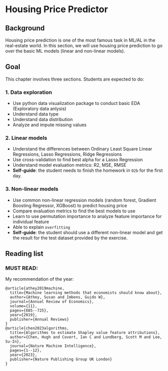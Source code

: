 # Housing Price Predictor
## Background
Housing price prediction is one of the most famous task in ML/AL in the real-estate world. In this section, we will use housing price prediction to go over the basic ML models (linear and non-linear models).
## Goal
This chapter involves three sections. Students are expected to do:
### 1. Data exploration
* Use python data visualization package to conduct basic EDA (Exploratory data anlysis)
* Understand data type
* Understand data distribution
* Analyze and impute missing values

### 2. Linear models
* Understand the differences between Ordinary Least Square Linear Regressions, Lasso Regressions, Ridge Regressions
* Use cross-validation to find best alpha for a Lasso Regression
* Understand model evaluation metrics: R2, MSE, RMSE
* **Self-guide**: the student needs to finish the homework in `02b` for the first day.

### 3. Non-linear models
* Use common non-linear regression models (random forest, Gradient Boosting Regressor, XGBoost) to predict housing price
* Compare evaluation metrics to find the best models to use
* Learn to use permutation importance to analyze feature importance for individual feature
* Able to explain `overfitting`
* **Self-guide**: the student should use a different non-linear model and get the result for the test dataset provided by the exercise.

## Reading list
### MUST READ:
My recommendation of the year:
```
@article{athey2019machine,
  title={Machine learning methods that economists should know about},
  author={Athey, Susan and Imbens, Guido W},
  journal={Annual Review of Economics},
  volume={11},
  pages={685--725},
  year={2019},
  publisher={Annual Reviews}
}
@article{chen2023algorithms,
  title={Algorithms to estimate Shapley value feature attributions},
  author={Chen, Hugh and Covert, Ian C and Lundberg, Scott M and Lee, Su-In},
  journal={Nature Machine Intelligence},
  pages={1--12},
  year={2023},
  publisher={Nature Publishing Group UK London}
}
```

